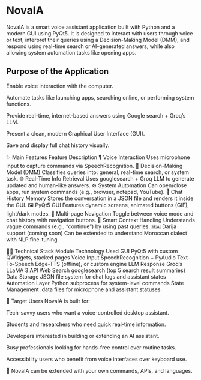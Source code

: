 # NovaIA
NovaIA is a smart voice assistant application built with Python and a modern GUI using PyQt5.
It is designed to interact with users through voice or text, interpret their queries using a Decision-Making Model (DMM), and respond using real-time search or AI-generated answers, while also allowing system automation tasks like opening apps.

 ## Purpose of the Application

Enable voice interaction with the computer.

Automate tasks like launching apps, searching online, or performing system functions.

Provide real-time, internet-based answers using Google search + Groq’s LLM.

Present a clean, modern Graphical User Interface (GUI).

Save and display full chat history visually.

✨ Main Features
Feature	Description
🎙️ Voice Interaction	Uses microphone input to capture commands via SpeechRecognition.
🧠 Decision-Making Model (DMM)	Classifies queries into: general, real-time search, or system task.
🌐 Real-Time Info Retrieval	Uses googlesearch + Groq LLM to generate updated and human-like answers.
⚙️ System Automation	Can open/close apps, run system commands (e.g., browser, notepad, YouTube).
💬 Chat History Memory	Stores the conversation in a JSON file and renders it inside the GUI.
🖼️ PyQt5 GUI	Features dynamic screens, animated buttons (GIF), light/dark modes.
🧭 Multi-page Navigation	Toggle between voice mode and chat history with navigation buttons.
🔁 Smart Context Handling	Understands vague commands (e.g., “continue”) by using past queries.
🇲🇦 Darija support (coming soon)	Can be extended to understand Moroccan dialect with NLP fine-tuning.

🧑‍💻 Technical Stack
Module	Technology Used
GUI	PyQt5 with custom QWidgets, stacked pages
Voice Input	SpeechRecognition + PyAudio
Text-To-Speech	Edge-TTS (offline), or custom engine
LLM Response	Groq’s LLaMA 3 API
Web Search	googlesearch (top 5 search result summaries)
Data Storage	JSON file system for chat logs and assistant states
Automation Layer	Python subprocess for system-level commands
State Management	.data files for microphone and assistant statuses

👥 Target Users
NovaIA is built for:

Tech-savvy users who want a voice-controlled desktop assistant.

Students and researchers who need quick real-time information.

Developers interested in building or extending an AI assistant.

Busy professionals looking for hands-free control over routine tasks.

Accessibility users who benefit from voice interfaces over keyboard use.

🔧 NovaIA can be extended with your own commands, APIs, and languages.

